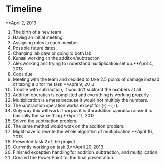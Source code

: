 # Timeline #

**April 2, 2013
  1. The birth of a new team
  1. Having an initial meeting.
  1. Assigning roles to each member.
  1. Possible future dates.
  1. Changing lab days or going to both lab
  1. Kunaal working on the addition/subtraction
  1. Alex working and trying to understand multiplication set up.**April 4, 2013
  1. Code due
  1. Meeting with the team and decided to take 2.5 points of damage instead of taking a 0 for the task
**April 9, 2013
  1. Trouble with subtraction, it wouldn't subtract the numbers at all.
  1. Addition operation is completed and everything is working properly
  1. Multiplication is a mess because it would not multiply the numbers.
  1. The subtraction operation works except for (-) - (+).
  1. Only way this will work if we put it in the addition operation since it is basically the same thing.**April 11, 2013
  1. Solved the subtraction problem.
  1. The same method would work on the addition problem.
  1. Might have to rewrite the whole algorithm of multiplication
**April 16, 2013
  1. Presented task 2 of the project.
  1. Currently working on task 3.**April 20, 2013
  1. Finished exception handling for addition, subtraction, and multiplication.
  1. Created the Power Point for the final presentation.

